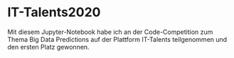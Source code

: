 # IT-Talents2020

Mit diesem Jupyter-Notebook habe ich an der Code-Competition zum Thema Big Data Predictions auf der Plattform IT-Talents teilgenommen und den ersten Platz gewonnen. 
